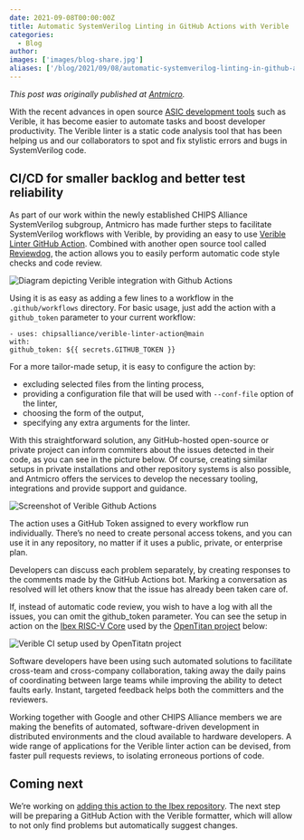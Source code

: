 ```yaml
---
date: 2021-09-08T00:00:00Z
title: Automatic SystemVerilog Linting in GitHub Actions with Verible
categories:
  - Blog
author: 
images: ['images/blog-share.jpg']
aliases: ['/blog/2021/09/08/automatic-systemverilog-linting-in-github-actions-with-verible/']
---
```


*This post was originally published at [Antmicro](https://antmicro.com/blog/2021/08/verible-integration-with-github-actions/).*

With the recent advances in open source [ASIC development tools](https://antmicro.com/blog/2021/07/open-source-systemverilog-tools-in-asic-design/) such as Verible, it has become easier to automate tasks and boost developer productivity. The Verible linter is a static code analysis tool that has been helping us and our collaborators to spot and fix stylistic errors and bugs in SystemVerilog code.

## CI/CD for smaller backlog and better test reliability

As part of our work within the newly established CHIPS Alliance SystemVerilog subgroup, Antmicro has made further steps to facilitate SystemVerilog workflows with Verible, by providing an easy to use [Verible Linter GitHub Action](https://github.com/chipsalliance/verible-linter-action). Combined with another open source tool called [Reviewdog](https://github.com/reviewdog/reviewdog), the action allows you to easily perform automatic code style checks and code review.

![Diagram depicting Verible integration with Github Actions](veriable_integration.svg)

Using it is as easy as adding a few lines to a workflow in the `.github/workflows` directory. For basic usage, just add the action with a `github_token` parameter to your current workflow:

```
- uses: chipsalliance/verible-linter-action@main
with:
github_token: ${{ secrets.GITHUB_TOKEN }}
```

For a more tailor-made setup, it is easy to configure the action by:

- excluding selected files from the linting process,
- providing a configuration file that will be used with `--conf-file` option of the linter,
- choosing the form of the output,
- specifying any extra arguments for the linter.

With this straightforward solution, any GitHub-hosted open-source or private project can inform commiters about the issues detected in their code, as you can see in the picture below. Of course, creating similar setups in private installations and other repository systems is also possible, and Antmicro offers the services to develop the necessary tooling, integrations and provide support and guidance.

![Screenshot of Verible Github Actions](verible-github-actions-screenshot1.png)

The action uses a GitHub Token assigned to every workflow run individually. There’s no need to create personal access tokens, and you can use it in any repository, no matter if it uses a public, private, or enterprise plan.

Developers can discuss each problem separately, by creating responses to the comments made by the GitHub Actions bot. Marking a conversation as resolved will let others know that the issue has already been taken care of.

If, instead of automatic code review, you wish to have a log with all the issues, you can omit the github_token parameter. You can see the setup in action on the [Ibex RISC-V Core](https://github.com/lowRISC/ibex) used by the [OpenTitan project](https://opentitan.org/) below:

![Verible CI setup used by OpenTitatn project](verible-github-actions-screenshot2.png)

Software developers have been using such automated solutions to facilitate cross-team and cross-company collaboration, taking away the daily pains of coordinating between large teams while improving the ability to detect faults early. Instant, targeted feedback helps both the committers and the reviewers.

Working together with Google and other CHIPS Alliance members we are making the benefits of automated, software-driven development in distributed environments and the cloud available to hardware developers. A wide range of applications for the Verible linter action can be devised, from faster pull requests reviews, to isolating erroneous portions of code.

## Coming next

We’re working on [adding this action to the Ibex repository](https://github.com/lowRISC/ibex/pull/1427). The next step will be preparing a GitHub Action with the Verible formatter, which will allow to not only find problems but automatically suggest changes.